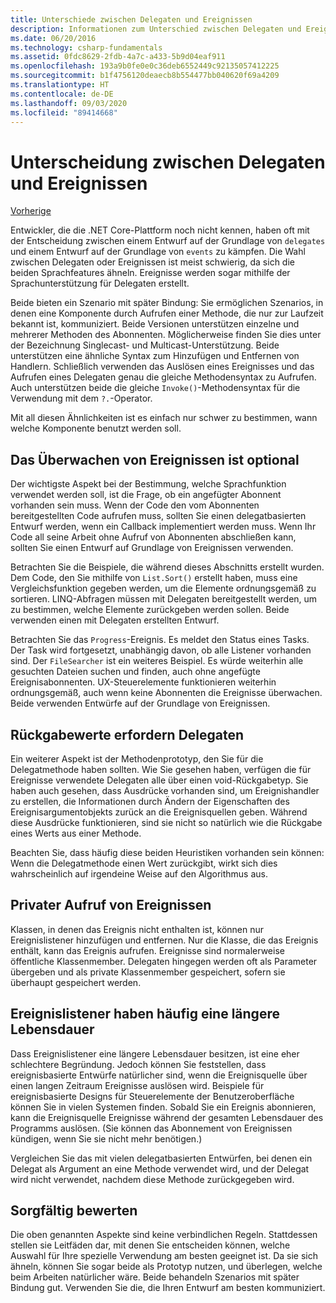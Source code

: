 ```yaml
---
title: Unterschiede zwischen Delegaten und Ereignissen
description: Informationen zum Unterschied zwischen Delegaten und Ereignissen und wann diese Features jeweils in .NET Core verwendet werden.
ms.date: 06/20/2016
ms.technology: csharp-fundamentals
ms.assetid: 0fdc8629-2fdb-4a7c-a433-5b9d04eaf911
ms.openlocfilehash: 193a9b0fe0e0c36deb6552449c92135057412225
ms.sourcegitcommit: b1f4756120deaecb8b554477bb040620f69a4209
ms.translationtype: HT
ms.contentlocale: de-DE
ms.lasthandoff: 09/03/2020
ms.locfileid: "89414668"
---
```

# <a name="distinguishing-delegates-and-events"></a>Unterscheidung zwischen Delegaten und Ereignissen

[Vorherige](modern-events.md)

Entwickler, die die .NET Core-Plattform noch nicht kennen, haben oft mit der Entscheidung zwischen einem Entwurf auf der Grundlage von `delegates` und einem Entwurf auf der Grundlage von `events` zu kämpfen. Die Wahl zwischen Delegaten oder Ereignissen ist meist schwierig, da sich die beiden Sprachfeatures ähneln. Ereignisse werden sogar mithilfe der Sprachunterstützung für Delegaten erstellt.

Beide bieten ein Szenario mit später Bindung: Sie ermöglichen Szenarios, in denen eine Komponente durch Aufrufen einer Methode, die nur zur Laufzeit bekannt ist, kommuniziert. Beide Versionen unterstützen einzelne und mehrerer Methoden des Abonnenten. Möglicherweise finden Sie dies unter der Bezeichnung Singlecast- und Multicast-Unterstützung. Beide unterstützen eine ähnliche Syntax zum Hinzufügen und Entfernen von Handlern. Schließlich verwenden das Auslösen eines Ereignisses und das Aufrufen eines Delegaten genau die gleiche Methodensyntax zu Aufrufen. Auch unterstützen beide die gleiche `Invoke()`-Methodensyntax für die Verwendung mit dem `?.`-Operator.

Mit all diesen Ähnlichkeiten ist es einfach nur schwer zu bestimmen, wann welche Komponente benutzt werden soll.

## <a name="listening-to-events-is-optional"></a>Das Überwachen von Ereignissen ist optional

Der wichtigste Aspekt bei der Bestimmung, welche Sprachfunktion verwendet werden soll, ist die Frage, ob ein angefügter Abonnent vorhanden sein muss. Wenn der Code den vom Abonnenten bereitgestellten Code aufrufen muss, sollten Sie einen delegatbasierten Entwurf werden, wenn ein Callback implementiert werden muss. Wenn Ihr Code all seine Arbeit ohne Aufruf von Abonnenten abschließen kann, sollten Sie einen Entwurf auf Grundlage von Ereignissen verwenden.

Betrachten Sie die Beispiele, die während dieses Abschnitts erstellt wurden. Dem Code, den Sie mithilfe von `List.Sort()` erstellt haben, muss eine Vergleichsfunktion gegeben werden, um die Elemente ordnungsgemäß zu sortieren. LINQ-Abfragen müssen mit Delegaten bereitgestellt werden, um zu bestimmen, welche Elemente zurückgeben werden sollen. Beide verwenden einen mit Delegaten erstellten Entwurf.

Betrachten Sie das `Progress`-Ereignis. Es meldet den Status eines Tasks.
Der Task wird fortgesetzt, unabhängig davon, ob alle Listener vorhanden sind.
Der `FileSearcher` ist ein weiteres Beispiel. Es würde weiterhin alle gesuchten Dateien suchen und finden, auch ohne angefügte Ereignisabonnenten.
UX-Steuerelemente funktionieren weiterhin ordnungsgemäß, auch wenn keine Abonnenten die Ereignisse überwachen. Beide verwenden Entwürfe auf der Grundlage von Ereignissen.

## <a name="return-values-require-delegates"></a>Rückgabewerte erfordern Delegaten

Ein weiterer Aspekt ist der Methodenprototyp, den Sie für die Delegatmethode haben sollten. Wie Sie gesehen haben, verfügen die für Ereignisse verwendete Delegaten alle über einen void-Rückgabetyp. Sie haben auch gesehen, dass Ausdrücke vorhanden sind, um Ereignishandler zu erstellen, die Informationen durch Ändern der Eigenschaften des Ereignisargumentobjekts zurück an die Ereignisquellen geben. Während diese Ausdrücke funktionieren, sind sie nicht so natürlich wie die Rückgabe eines Werts aus einer Methode.

Beachten Sie, dass häufig diese beiden Heuristiken vorhanden sein können: Wenn die Delegatmethode einen Wert zurückgibt, wirkt sich dies wahrscheinlich auf irgendeine Weise auf den Algorithmus aus.

## <a name="events-have-private-invocation"></a>Privater Aufruf von Ereignissen

Klassen, in denen das Ereignis nicht enthalten ist, können nur Ereignislistener hinzufügen und entfernen. Nur die Klasse, die das Ereignis enthält, kann das Ereignis aufrufen. Ereignisse sind normalerweise öffentliche Klassenmember.
Delegaten hingegen werden oft als Parameter übergeben und als private Klassenmember gespeichert, sofern sie überhaupt gespeichert werden.

## <a name="event-listeners-often-have-longer-lifetimes"></a>Ereignislistener haben häufig eine längere Lebensdauer

Dass Ereignislistener eine längere Lebensdauer besitzen, ist eine eher schlechtere Begründung. Jedoch können Sie feststellen, dass ereignisbasierte Entwürfe natürlicher sind, wenn die Ereignisquelle über einen langen Zeitraum Ereignisse auslösen wird. Beispiele für ereignisbasierte Designs für Steuerelemente der Benutzeroberfläche können Sie in vielen Systemen finden. Sobald Sie ein Ereignis abonnieren, kann die Ereignisquelle Ereignisse während der gesamten Lebensdauer des Programms auslösen.
(Sie können das Abonnement von Ereignissen kündigen, wenn Sie sie nicht mehr benötigen.)

Vergleichen Sie das mit vielen delegatbasierten Entwürfen, bei denen ein Delegat als Argument an eine Methode verwendet wird, und der Delegat wird nicht verwendet, nachdem diese Methode zurückgegeben wird.

## <a name="evaluate-carefully"></a>Sorgfältig bewerten

Die oben genannten Aspekte sind keine verbindlichen Regeln. Stattdessen stellen sie Leitfäden dar, mit denen Sie entscheiden können, welche Auswahl für Ihre spezielle Verwendung am besten geeignet ist. Da sie sich ähneln, können Sie sogar beide als Prototyp nutzen, und überlegen, welche beim Arbeiten natürlicher wäre. Beide behandeln Szenarios mit später Bindung gut. Verwenden Sie die, die Ihren Entwurf am besten kommuniziert.
